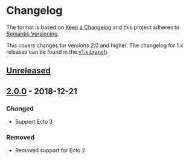 # Changelog

The format is based on [Keep a Changelog](http://keepachangelog.com/en/1.0.0/)
and this project adheres to [Semantic
Versioning](http://semver.org/spec/v2.0.0.html).

This covers changes for versions 2.0 and higher. The changelog for 1.x releases
can be found in the [v1.x branch](https://github.com/timberio/timber-elixir-ecto/blob/v1.x/CHANGELOG.md).


## [Unreleased]

## [2.0.0] - 2018-12-21

### Changed

  - Support Ecto 3

### Removed

  - Removed support for Ecto 2


[Unreleased]: https://github.com/timberio/timber-elixir-ecto/compare/v2.0.0...HEAD
[2.0.0]: https://github.com/timberio/timber-elixir-ecto/compare/v1.0.0...v2.0.0

